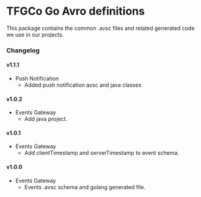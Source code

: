 TFGCo Go Avro definitions
=========================

This package contains the common .avsc files and related generated code we use in our projects.


### Changelog

#### v1.1.1

* Push Notification
  * Added push notification avsc and java classes

#### v1.0.2

* Events Gateway
  * Add java project.

#### v1.0.1

* Events Gateway
  * Add clientTimestamp and serverTimestamp to event schema.

#### v1.0.0

* Events Gateway
  * Events .avsc schema and golang generated file.
